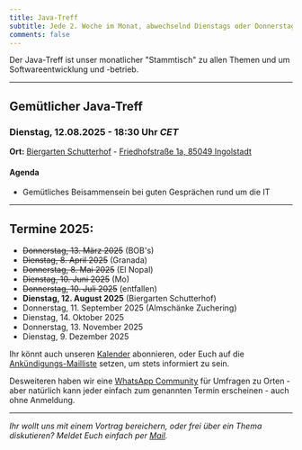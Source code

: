 ```yaml
---
title: Java-Treff
subtitle: Jede 2. Woche im Monat, abwechselnd Dienstags oder Donnerstags
comments: false
---
```


Der Java-Treff ist unser monatlicher "Stammtisch" zu allen Themen und um Softwareentwicklung und -betrieb.

---

## Gemütlicher Java-Treff
### Dienstag, 12.08.2025 - 18:30 Uhr *CET*

**Ort:** [Biergarten Schutterhof](https://schutterhof-in.de) - [Friedhofstraße 1a, 85049 Ingolstadt](https://maps.app.goo.gl/MvByYhC2aHUSvQeEA)

#### Agenda

* Gemütliches Beisammensein bei guten Gesprächen rund um die IT

---

## Termine 2025:

* ~~Donnerstag, 13. März 2025~~ (BOB's)
* ~~Dienstag, 8. April 2025~~ (Granada)
* ~~Donnerstag, 8. Mai 2025~~ (El Nopal)
* ~~Dienstag, 10. Juni 2025~~ (Mo)
* ~~Donnerstag, 10. Juli 2025~~ (entfallen)
* **Dienstag, 12. August 2025** (Biergarten Schutterhof)
* Donnerstag, 11. September 2025 (Almschänke Zuchering)
* Dienstag, 14. Oktober 2025
* Donnerstag, 13. November 2025
* Dienstag, 9. Dezember 2025

Ihr könnt auch unseren [Kalender](https://calendar.google.com/calendar/embed?src=jug-in.bayern_7f1j2bk8rq8q0bttpfvvm9d2p8%40group.calendar.google.com&ctz=Europe%2FBerlin) abonnieren, oder Euch auf die [Ankündigungs-Mailliste](https://groups.google.com/g/jug-ingolstadt) setzen, um stets informiert zu sein.

Desweiteren haben wir eine [WhatsApp Community](https://chat.whatsapp.com/HtXKeAOStj0HaFInzJaSvb) für Umfragen zu Orten - aber natürlich kann jeder einfach zum genannten Termin erscheinen - auch ohne Anmeldung.

---

*Ihr wollt uns mit einem Vortrag bereichern, oder frei über ein Thema diskutieren?
Meldet Euch einfach per [Mail](mailto:info@jug-in.bayern).*
